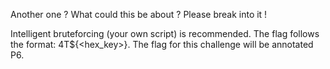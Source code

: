 Another one ? What could this be about ? Please break into it !

Intelligent bruteforcing (your own script) is recommended.
The flag follows the format: 4T${<hex_key>}. The flag for this challenge will be annotated P6.
